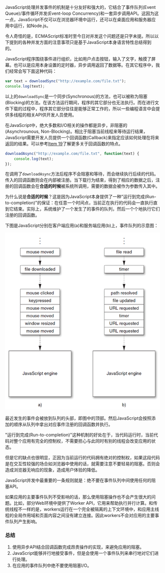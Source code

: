JavaScript处理并发事件的机制是十分友好和强大的，它结合了事件队列(Event Queue)/事件循环并发(Event-loop Concurrency)和一套异步调用API。这因为这一点，JavaScript不仅可以在浏览器环境中运行，还可以在桌面应用和服务器应用中运行，如Node.js。

令人奇怪的是，ECMAScript标准时至今日对并发这个问题还是只字未提。所以以下提到的各种并发方面的注意事项只是基于JavaScript本身语言特性总结得到的。

JavaScript程序围绕事件进行组织，比如用户点击按钮，输入了文字，触摸了屏幕。也可以是应用本身设置的定时器，异步调用返回了数据等。在其它程序中，我们经常会写下面这种代码：

```js
var text = downloadSync("http://example.com/file.txt");
console.log(text);
```

以上的`downloadSync`是一个同步(Synchronous)的方法，也可以被称为阻塞(Blocking)的方法。在该方法运行期间，程序的其它部分也无法执行。而在进行文件下载的过程中，程序其它部分往往是能够正常工作的，所以一些编程语言中会提供多线程的相关API供开发人员使用。

在JavaScript中，绝大多数和I/O相关的操作都是异步，非阻塞的(Asynchrounous, Non-Blocking)。相比于阻塞当前线程来等待运行结果，JavaScript需要开发人员提供一个回调函数(Callback)来指定应该如何处理在将来返回的结果。可以参考[Item 19](http://blog.csdn.net/dm_vincent/article/details/39288847)了解更多关于回调函数的特点。

```js
downloadAsync("http://example.com/file.txt", function(text) {
	console.log(text);
});
```

在调用了`downloadAsync`方法后程序不会阻塞和等待，而会继续执行后续的代码。传入的回调函数则会在内部被注册。当下载行为结束，得到了相应的数据之后，注册的回调函数会在**合适的时候**被系统所调用，需要的数据会被作为参数传入其中。

为什么说是**合适的时候**？这是因为JavaScript本身提供了一种"运行到完成(Run-to-completion)"的保证：在任意一个时间点，当前正在执行的代码会一直执行直到它结束。实际上，系统维护了一个发生了的事件的队列，然后一个个地执行它们注册的回调函数。

下图是JavaScript分别在客户端应用(a)和服务端应用(b)上，事件队列的示意图：

![](https://github.com/destiny1020/js-learning-notes-cn/blob/master/Effective%20JavaScript/images/61-1.PNG)

最近发生的事件会被放到队列的头部，即图中的顶部。然后JavaScript会按照添加的顺序从队列中拿出对应事件注册的回调函数并执行。

"运行到完成(Run-to-completion)"这种机制的好处在于，当代码运行时，当前代码对整个应用有完全的控制权，不需要担心与此同时有别的线程会改变应用的状态。

但是它的缺点也很明显，正因为当前运行的代码拥有绝对的控制权，如果这段代码是在交互性较强的场合如浏览器中使用的话，就需要注意不要轻易的阻塞。否则会造成浏览器无响应的现象，造成用户体验的降低。

JavaScript并发中最重要的一条规则就是：绝不要在事件队列中间使用任何的阻塞API。

如果应用的主要事件队列不受影响的话，那么使用阻塞操作也不会产生很大的问题。比如，部分Web环境中提供了Worker API，它用来帮助执行并行计算。和传统线程不一样的是，workers运行在一个完全被隔离的上下文环境中，和应用主线程的全局作用域和页面内容之间没有建立连接。因此workers不会对应用的主要事件队列产生影响。

### 总结 ###

1. 使用异步API结合回调函数完成昂贵操作的实现，来避免应用的阻塞。
2. JavaScript能够并行地接受事件，但是会使用一个事件队列来串行地对它们进行处理。
3. 在应用的事件队列中绝不要使用阻塞I/O。





